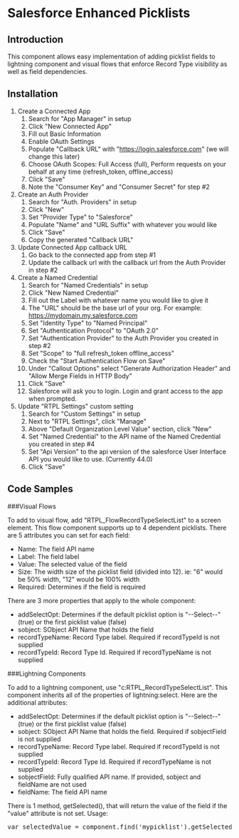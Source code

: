 # Salesforce Enhanced Picklists

## Introduction

This component allows easy implementation of adding picklist fields to lightning component and visual flows that enforce Record Type visibility as well as field dependencies.

## Installation

1. Create a Connected App
	1. Search for "App Manager" in setup
	2. Click "New Connected App"
	3. Fill out Basic Information
	4. Enable OAuth Settings
	5. Populate "Callback URL" with "https://login.salesforce.com" (we will change this later)
	6. Choose OAuth Scopes: Full Access (full), Perform requests on your behalf at any time (refresh_token, offline_access)
	7. Click "Save"
	8. Note the "Consumer Key" and "Consumer Secret" for step #2
2. Create an Auth Provider
	1. Search for "Auth. Providers" in setup
	2. Click "New"
	3. Set "Provider Type" to "Salesforce"
	4. Populate "Name" and "URL Suffix" with whatever you would like
	5. Click "Save"
	6. Copy the generated "Callback URL"
3. Update Connected App callback URL
	1. Go back to the connected app from step #1
	2. Update the callback url with the callback url from the Auth Provider in step #2
4. Create a Named Credential
	1. Search for "Named Credentials" in setup
	2. Click "New Named Credential"
	3. Fill out the Label with whatever name you would like to give it
	4. The "URL" should be the base url of your org. For example: https://mydomain.my.salesforce.com
	5. Set "Identity Type" to "Named Principal"
	6. Set "Authentication Protocol" to "OAuth 2.0"
	7. Set "Authentication Provider" to the Auth Provider you created in step #2
	8. Set "Scope" to "full refresh_token offline_access"
	9. Check the "Start Authentication Flow on Save"
	10. Under "Callout Options" select "Generate Authorization Header" and "Allow Merge Fields in HTTP Body"
	11. Click "Save"
	12. Salesforce will ask you to login. Login and grant access to the app when prompted.
5. Update "RTPL Settings" custom setting
	1. Search for "Custom Settings" in setup
	2. Next to "RTPL Settings", click "Manage"
	3. Above "Default Organization Level Value" section, click "New"
	4. Set "Named Credential" to the API name of the Named Credential you created in step #4
	5. Set "Api Version" to the api version of the salesforce User Interface API you would like to use. (Currently 44.0)
	6. Click "Save"

## Code Samples

###Visual Flows

To add to visual flow, add "RTPL_FlowRecordTypeSelectList" to a screen element. This flow component supports up to 4 dependent picklists. There are 5 attributes you can set for each field:
- Name: The field API name
- Label: The field label
- Value: The selected value of the field
- Size: The width size of the picklist field (divided into 12). ie: "6" would be 50% width, "12" would be 100% width
- Required: Determines if the field is required

There are 3 more properties that apply to the whole component:
- addSelectOpt: Determines if the default picklist option is "--Select--" (true) or the first picklist value (false)
- sobject: SObject API Name that holds the field
- recordTypeName: Record Type label. Required if recordTypeId is not supplied
- recordTypeId: Record Type Id. Required if recordTypeName is not supplied

###Lightning Components

To add to a lightning component, use "c:RTPL_RecordTypeSelectList". This component inherits all of the properties of lightning:select. Here are the additional attributes:
- addSelectOpt: Determines if the default picklist option is "--Select--" (true) or the first picklist value (false)
- sobject: SObject API Name that holds the field. Required if sobjectField is not supplied
- recordTypeName: Record Type label. Required if recordTypeId is not supplied
- recordTypeId: Record Type Id. Required if recordTypeName is not supplied
- sobjectField: Fully qualified API name. If provided, sobject and fieldName are not used
- fieldName: The field API name

There is 1 method, getSelected(), that will return the value of the field if the "value" attribute is not set. Usage:
<pre>var selectedValue = component.find('mypicklist').getSelected();</pre>





